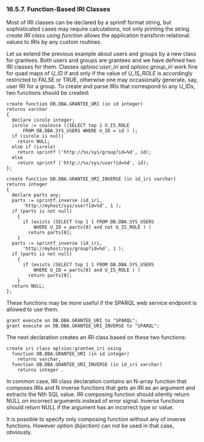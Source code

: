 <div id="rdfviewiriusingfunction" class="section">

<div class="titlepage">

<div>

<div>

### 16.5.7. Function-Based IRI Classes

</div>

</div>

</div>

Most of IRI classes can be declared by a sprintf format string, but
sophisticated cases may require calculations, not only printing the
string. <span class="emphasis">*create IRI class using function*</span>
allows the application transform relational values to IRIs by any custom
routines.

Let us extend the previous example about users and groups by a new class
for grantees. Both users and groups are grantees and we have defined two
IRI classes for them. Classes
<span class="emphasis">*oplsioc:user_iri*</span> and
<span class="emphasis">*oplsioc:group_iri*</span> work fine for quad
maps of <span class="emphasis">*U_ID*</span> if and only if the value of
<span class="emphasis">*U_IS_ROLE*</span> is accordingly restricted to
FALSE or TRUE, otherwise one may occasionally generate, say, user IRI
for a group. To create and parse IRIs that correspond to any U_IDs, two
functions should be created:

``` programlisting
create function DB.DBA.GRANTEE_URI (in id integer)
returns varchar
{
  declare isrole integer;
  isrole := coalesce ((SELECT top 1 U_IS_ROLE
      FROM DB.DBA.SYS_USERS WHERE U_ID = id ) );
  if (isrole is null)
    return NULL;
  else if (isrole)
    return sprintf ('http://%s/sys/group?id=%d', id);
  else
    return sprintf ('http://%s/sys/user?id=%d', id);
};
```

``` programlisting
create function DB.DBA.GRANTEE_URI_INVERSE (in id_iri varchar)
returns integer
{
  declare parts any;
  parts := sprintf_inverse (id_iri,
      'http://myhost/sys/user?id=%d', 1 );
  if (parts is not null)
    {
      if (exists (SELECT top 1 1 FROM DB.DBA.SYS_USERS
          WHERE U_ID = parts[0] and not U_IS_ROLE ) )
        return parts[0];
    }
  parts := sprintf_inverse (id_iri,
      'http://myhost/sys/group?id=%d', 1 );
  if (parts is not null)
    {
      if (exists (SELECT top 1 1 FROM DB.DBA.SYS_USERS
          WHERE U_ID = parts[0] and U_IS_ROLE ) )
        return parts[0];
    }
  return NULL;
};
```

These functions may be more useful if the SPARQL web service endpoint is
allowed to use them:

``` programlisting
grant execute on DB.DBA.GRANTEE_URI to "SPARQL";
grant execute on DB.DBA.GRANTEE_URI_INVERSE to "SPARQL";
```

The next declaration creates an IRI class based on these two functions:

``` programlisting
create iri class oplsioc:grantee_iri using
  function DB.DBA.GRANTEE_URI (in id integer)
    returns varchar,
  function DB.DBA.GRANTEE_URI_INVERSE (in id_iri varchar)
    returns integer .
```

In common case, IRI class declaration contains an N-array function that
composes IRIs and N inverse functions that gets an IRI as an argument
and extracts the Nth SQL value. IRI composing function should silently
return NULL on incorrect arguments instead of error signal. Inverse
functions should return NULL if the argument has an incorrect type or
value.

It is possible to specify only composing function without any of inverse
functions. However <span class="emphasis">*option (bijection)*</span>
can not be used in that case, obviously.

</div>
